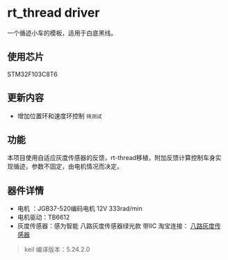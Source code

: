 # rt_thread driver

一个循迹小车的模板，适用于白底黑线。

## 使用芯片
STM32F103C8T6

## 更新内容
* 增加位置环和速度环控制 `待测试`

## 功能
本项目使用自适应灰度传感器的反馈，rt-thread移植，附加反馈计算控制车身实现循迹，参数不固定，由电机情况而决定。

## 器件详情
* 电机 ：JGB37-520编码电机 12V 333rad/min
* 电机驱动：TB6612
* 灰度传感器：感为智能 八路灰度传感器绿光款 带IIC 淘宝连接： [八路灰度传感器](https://item.taobao.com/item.htm?spm=a21n57.1.0.0.1103523crdpRAx&id=700000730878&ns=1&abbucket=0#detail)

>keil 编译版本：5.24.2.0



